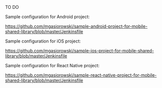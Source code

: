 TO DO

Sample configuration for Android project:

https://github.com/mgasiorowski/sample-android-project-for-mobile-shared-library/blob/master/Jenkinsfile

Sample configuration for iOS project:

https://github.com/mgasiorowski/sample-ios-project-for-mobile-shared-library/blob/master/Jenkinsfile

Sample configuration for React Native project:

https://github.com/mgasiorowski/sample-react-native-project-for-mobile-shared-library/blob/master/Jenkinsfile
